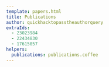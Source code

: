 ```yaml
---
template: papers.html
title: Publications
author: quickhacktopasstheauthorquery
extraIds:
  - 23023984
  - 22434830
  - 17615057
helpers:
  publications: publications.coffee
---
```

